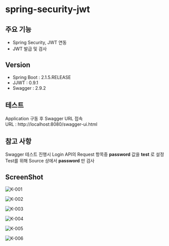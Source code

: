 # spring-security-jwt

## 주요 기능
* Spring Security, JWT 연동
* JWT 발급 및 검사

## Version
* Spring Boot : 2.1.5.RELEASE
* JJWT : 0.9.1
* Swagger : 2.9.2

## 테스트
Application 구동 후 Swagger URL 접속  
URL : http://localhost:8080/swagger-ui.html

## 참고 사항
Swagger 테스트 진행시 Login API의 Request 항목중 **password** 값을 **test** 로 설정  
Test를 위해 Source 상에서 **password** 만 검사

## ScreenShot

![K-001](https://user-images.githubusercontent.com/49360550/82172291-bd1dff00-9904-11ea-9776-859fff2f66e2.jpg)

![K-002](https://user-images.githubusercontent.com/49360550/82172295-be4f2c00-9904-11ea-8588-978916309c61.jpg)

![K-003](https://user-images.githubusercontent.com/49360550/82172297-bee7c280-9904-11ea-8bd6-e2c937fc511f.jpg)

![K-004](https://user-images.githubusercontent.com/49360550/82172298-bf805900-9904-11ea-8e71-c811a3855204.jpg)

![K-005](https://user-images.githubusercontent.com/49360550/82172302-c018ef80-9904-11ea-9f60-f60a9b44e256.jpg)

![K-006](https://user-images.githubusercontent.com/49360550/82172303-c018ef80-9904-11ea-9054-93653cad1e9f.jpg)
